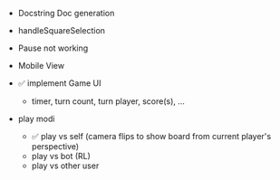 - Docstring Doc generation

- handleSquareSelection 

- Pause not working 

- Mobile View

- ✅ implement Game UI
    - timer, turn count, turn player, score(s), ...

- play modi
    - ✅ play vs self (camera flips to show board from current player's perspective)
    - play vs bot (RL)
    - play vs other user
